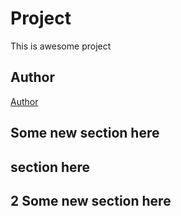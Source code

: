 # Project

This is awesome project

## Author

[Author](author.md)

## Some new section here

## section here

## 2 Some new section here

